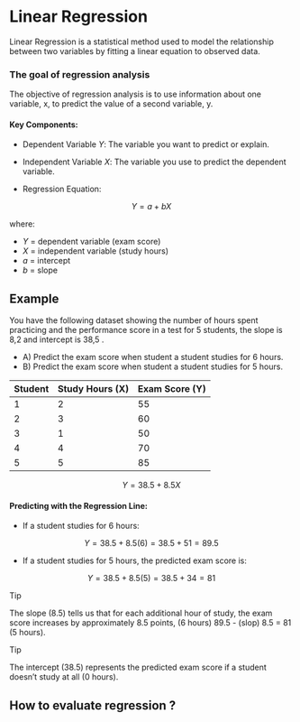 
# Linear Regression
Linear Regression is a statistical method used to model the relationship between two variables by fitting a linear equation to observed data.


### The goal of regression analysis

The objective of regression analysis is to use information about one variable, x, to predict the value of a second variable, y. 

#### Key Components:

- Dependent Variable $Y$: The variable you want to predict or explain.
- Independent Variable $X$: The variable you use to predict the dependent variable.

- Regression Equation: 

$$
Y=a+bX
$$

where:

- $Y$ = dependent variable (exam score)
- $X$ = independent variable (study hours)
- $a$ = intercept
- $b$ = slope


## Example

You have the following dataset showing the number of hours spent practicing and the performance score in a test for 5 students, the slope is 8,2 and intercept is 38,5 . 

- A) Predict the exam score when student a student studies for 6 hours.
- B) Predict the exam score when student a student studies for 5 hours.


| Student   | Study Hours (X)   | Exam Score (Y) |
| ------------- | ------------- | ------------- |
1	| 2	|   55
2	| 3 |	60
3	| 1 |	50
4	| 4 |	70
5	| 5 |	85


$$
Y=38.5+8.5X
$$

#### Predicting with the Regression Line:

- If a student studies for 6 hours:

$$
Y = 38.5+8.5(6) = 38.5+51 = 89.5
$$

- If a student studies for 5 hours, the predicted exam score is:

$$
Y = 38.5+8.5(5) = 38.5+34 = 81
$$

> [!TIP]
> The slope (8.5) tells us that for each additional hour of study, the exam score increases by approximately 8.5 points, (6 hours) 89.5 - (slop) 8.5 = 81 (5 hours).

> [!TIP]
> The intercept (38.5) represents the predicted exam score if a student doesn’t study at all (0 hours).


## How to evaluate regression ?


